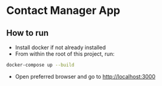 # Contact Manager App

## How to run
- Install docker if not already installed
- From within the root of this project, run:

```bash
docker-compose up --build
```

- Open preferred browser and go to [http://localhost:3000](http://localhost:3000)